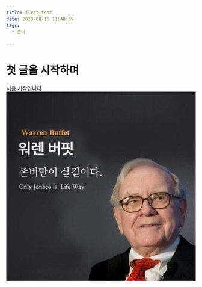 ```yaml
---
title: first_test
date: 2020-08-16 11:48:39
tags:
  - 존버
 
---
```


# 첫 글을 시작하며

처음 시작입니다.
![존버워렌버핏](../img/jonber.jpeg)
